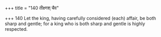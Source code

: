 +++
title = "140 तीक्ष्णश् चैव"

+++
140	Let the king, having carefully considered (each) affair, be both sharp and gentle; for a king who is both sharp and gentle is highly respected.
